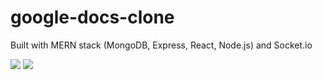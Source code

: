 # google-docs-clone
Built with MERN stack (MongoDB, Express, React, Node.js) and Socket.io

<img src="https://i.imgur.com/cCgOy6x.png">

<img src="https://i.imgur.com/6gpaMc0.png">
